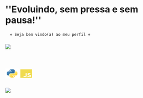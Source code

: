 <!DOCTYPE html>
<head>
      <h1>''Evoluindo, sem pressa e sem pausa!'' </h1>
      </head>
      
      ⚜️ Seja bem vindo(a) ao meu perfil ⚜️
 
 <body>
          <h3><img src="https://media.giphy.com/media/VDNDX5BhKKz0YsJkl0/giphy.gif" width="28"></h3>
      </body> 

#

<div style="display: inline_block"><br>
      <img align="center" alt="bruno-Python" height="32" width="42" src="https://raw.githubusercontent.com/devicons/devicon/master/icons/python/python-original.svg">
      <img align="center" alt="Bruno-Js" height="27" width="37" src="https://raw.githubusercontent.com/devicons/devicon/master/icons/javascript/javascript-plain.svg">

##

<div>
  <a href="https://www.linkedin.com/in/obrunofelicio/" target="_blank"><img src="https://img.shields.io/badge/LinkedIn-%230077B5.svg?&style=flat-square&logo=linkedin&logoColor=white"></a>
      
      
  
  </div>
  
  
   
